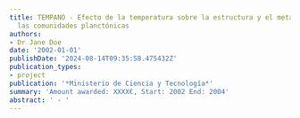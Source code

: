 ```yaml
---
title: TEMPANO - Efecto de la temperatura sobre la estructura y el metabolismo de
  las comunidades planctónicas
authors:
- Dr Jane Doe
date: '2002-01-01'
publishDate: '2024-08-14T09:35:58.475432Z'
publication_types:
- project
publication: '*Ministerio de Ciencia y Tecnología*'
summary: 'Amount awarded: XXXX€, Start: 2002 End: 2004'
abstract: ' - '
---
```

